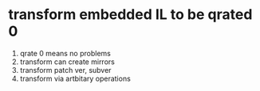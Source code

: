 # transform embedded IL to be qrated 0 
1. qrate 0 means no problems
2. transform can create mirrors
3. transform patch ver, subver
4. transform via artbitary operations

